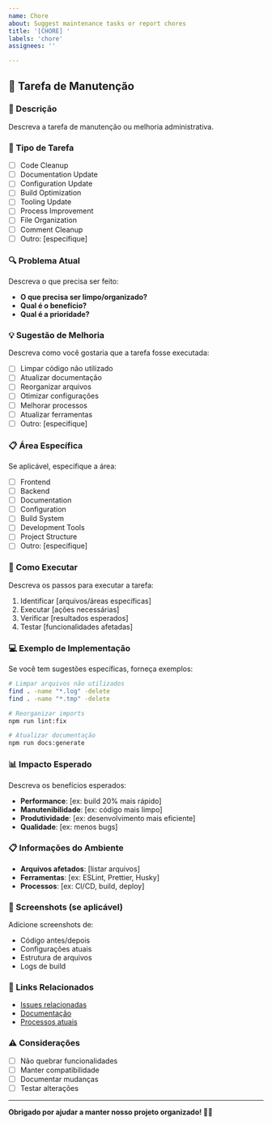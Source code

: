 ```yaml
---
name: Chore
about: Suggest maintenance tasks or report chores
title: '[CHORE] '
labels: 'chore'
assignees: ''

---
```


## 🧹 Tarefa de Manutenção

### 📝 Descrição

Descreva a tarefa de manutenção ou melhoria administrativa.

### 🎯 Tipo de Tarefa

- [ ] Code Cleanup
- [ ] Documentation Update
- [ ] Configuration Update
- [ ] Build Optimization
- [ ] Tooling Update
- [ ] Process Improvement
- [ ] File Organization
- [ ] Comment Cleanup
- [ ] Outro: [especifique]

### 🔍 Problema Atual

Descreva o que precisa ser feito:

- **O que precisa ser limpo/organizado?**
- **Qual é o benefício?**
- **Qual é a prioridade?**

### 💡 Sugestão de Melhoria

Descreva como você gostaria que a tarefa fosse executada:

- [ ] Limpar código não utilizado
- [ ] Atualizar documentação
- [ ] Reorganizar arquivos
- [ ] Otimizar configurações
- [ ] Melhorar processos
- [ ] Atualizar ferramentas
- [ ] Outro: [especifique]

### 📋 Área Específica

Se aplicável, especifique a área:

- [ ] Frontend
- [ ] Backend
- [ ] Documentation
- [ ] Configuration
- [ ] Build System
- [ ] Development Tools
- [ ] Project Structure
- [ ] Outro: [especifique]

### 🔧 Como Executar

Descreva os passos para executar a tarefa:

1. Identificar [arquivos/áreas específicas]
2. Executar [ações necessárias]
3. Verificar [resultados esperados]
4. Testar [funcionalidades afetadas]

### 💻 Exemplo de Implementação

Se você tem sugestões específicas, forneça exemplos:

```bash
# Limpar arquivos não utilizados
find . -name "*.log" -delete
find . -name "*.tmp" -delete

# Reorganizar imports
npm run lint:fix

# Atualizar documentação
npm run docs:generate
```

### 📊 Impacto Esperado

Descreva os benefícios esperados:

- **Performance**: [ex: build 20% mais rápido]
- **Manutenibilidade**: [ex: código mais limpo]
- **Produtividade**: [ex: desenvolvimento mais eficiente]
- **Qualidade**: [ex: menos bugs]

### 📋 Informações do Ambiente

- **Arquivos afetados**: [listar arquivos]
- **Ferramentas**: [ex: ESLint, Prettier, Husky]
- **Processos**: [ex: CI/CD, build, deploy]

### 📸 Screenshots (se aplicável)

Adicione screenshots de:
- Código antes/depois
- Configurações atuais
- Estrutura de arquivos
- Logs de build

### 🔗 Links Relacionados

- [Issues relacionadas](#)
- [Documentação](#)
- [Processos atuais](#)

### ⚠️ Considerações

- [ ] Não quebrar funcionalidades
- [ ] Manter compatibilidade
- [ ] Documentar mudanças
- [ ] Testar alterações

---

**Obrigado por ajudar a manter nosso projeto organizado! 🧹✨**
